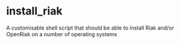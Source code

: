 # install_riak
A customisable shell script that should be able to install Riak and/or OpenRiak on a number of operating systems

